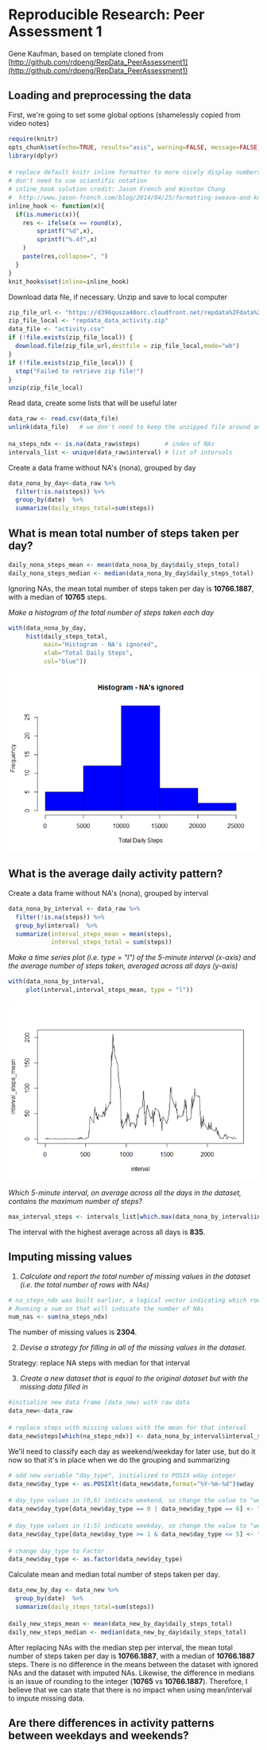 # Reproducible Research: Peer Assessment 1
Gene Kaufman, based on template cloned from [http://github.com/rdpeng/RepData_PeerAssessment1](http://github.com/rdpeng/RepData_PeerAssessment1)  
## Loading and preprocessing the data
First, we're going to set some global options (shamelessly copied from video notes)

```r
require(knitr)
opts_chunk$set(echo=TRUE, results="asis", warning=FALSE, message=FALSE)
library(dplyr)

# replace default knitr inline formatter to more nicely display numbers that
# don't need to use scientific notation
# inline_hook solution credit: Jason French and Winston Chang
#  http://www.jason-french.com/blog/2014/04/25/formatting-sweave-and-knitr-output-for-2-digits/
inline_hook <- function(x){
  if(is.numeric(x)){
    res <- ifelse(x == round(x),
        sprintf("%d",x),
        sprintf("%.4f",x)
    )
    paste(res,collapse=", ")
  }
}
knit_hooks$set(inline=inline_hook)
```

Download data file, if necessary. Unzip and save to local computer

```r
zip_file_url <- "https://d396qusza40orc.cloudfront.net/repdata%2Fdata%2Factivity.zip"
zip_file_local <- "repdata_data_activity.zip"
data_file <- "activity.csv"
if (!file.exists(zip_file_local)) {
  download.file(zip_file_url,destfile = zip_file_local,mode="wb")
}
if (!file.exists(zip_file_local)) {
  stop("Failed to retrieve zip file!")
}
unzip(zip_file_local)
```

Read data, create some lists that will be useful later

```r
data_raw <- read.csv(data_file)
unlink(data_file)	# we don't need to keep the unzipped file around any longer

na_steps_ndx <- is.na(data_raw$steps)		# index of NAs
intervals_list <- unique(data_raw$interval)	# list of intervals
```


Create a data frame without NA's (nona), grouped by day

```r
data_nona_by_day<-data_raw %>%
  filter(!is.na(steps)) %>%
  group_by(date)  %>%
  summarize(daily_steps_total=sum(steps))
```

## What is mean total number of steps taken per day?


```r
daily_nona_steps_mean <- mean(data_nona_by_day$daily_steps_total)
daily_nona_steps_median <- median(data_nona_by_day$daily_steps_total)
```

Ignoring NAs, the mean total number of steps taken per day is **10766.1887**, with a median of **10765** steps.

*Make a histogram of the total number of steps taken each day*

```r
with(data_nona_by_day,
     hist(daily_steps_total,
          main="Histogram - NA's ignored",
          xlab="Total Daily Steps",
          col="blue"))
```

![](PA1_template_files/figure-html/data_nona_by_day_hist-1.png) 
          
## What is the average daily activity pattern?

Create a data frame without NA's (nona), grouped by interval

```r
data_nona_by_interval <- data_raw %>%
  filter(!is.na(steps)) %>%
  group_by(interval)  %>%
  summarize(interval_steps_mean = mean(steps),
            interval_steps_total = sum(steps))
```

*Make a time series plot (i.e. type = "l") of the 5-minute interval (x-axis) and the average number of steps taken, averaged across all days (y-axis)*

```r
with(data_nona_by_interval,
     plot(interval,interval_steps_mean, type = "l"))
```

![](PA1_template_files/figure-html/data_nona_by_interval_tsplot-1.png) 

*Which 5-minute interval, on average across all the days in the dataset, contains the maximum number of steps?*

```r
max_interval_steps <- intervals_list[which.max(data_nona_by_interval$interval_steps_total)]
```
The interval with the highest average across all days is **835**.

## Imputing missing values

1. *Calculate and report the total number of missing values in the dataset (i.e. the total number of rows with NAs)*

```r
# na_steps_ndx was built earlier, a logical vector indicating which rows had NAs. 
# Running a sum on that will indicate the number of NAs
num_nas <- sum(na_steps_ndx)
```

The number of missing values is **2304**.

2. *Devise a strategy for filling in all of the missing values in the dataset.*

Strategy: replace NA steps with median for that interval

3. *Create a new dataset that is equal to the original dataset but with the missing data filled in*

```r
#initialize new data frame (data_new) with raw data
data_new<-data_raw

# replace steps with missing values with the mean for that interval
data_new$steps[which(na_steps_ndx)] <- data_nona_by_interval$interval_steps_mean[match(data_new$interval[which(na_steps_ndx)],intervals_list)]
```

We'll need to classify each day as weekend/weekday for later use, but do it now so that it's in place when we do the grouping and summarizing

```r
# add new variable "day_type", initialized to POSIX wday integer
data_new$day_type <- as.POSIXlt(data_new$date,format="%Y-%m-%d")$wday

# day_type values in (0,6) indicate weekend, so change the value to "weekend"
data_new$day_type[data_new$day_type == 0 | data_new$day_type == 6] <- "weekend"

# day_type values in (1:5) indicate weekday, so change the value to "weekday"
data_new$day_type[data_new$day_type >= 1 & data_new$day_type <= 5] <- "weekday"

# change day_type to Factor
data_new$day_type <- as.factor(data_new$day_type)
```

Calculate mean and median total number of steps taken per day.

```r
data_new_by_day <- data_new %>%
  group_by(date)  %>%
  summarize(daily_steps_total=sum(steps))

daily_new_steps_mean <- mean(data_new_by_day$daily_steps_total)
daily_new_steps_median <- median(data_new_by_day$daily_steps_total)
```

After replacing NAs with the median step per interval, the mean total number of steps taken per day is **10766.1887**, with a median of **10766.1887** steps. There is no difference in the means between the dataset with ignored NAs and the dataset with imputed NAs. Likewise, the difference in medians is an issue of rounding to the integer (**10765** vs **10766.1887**). Therefore, I believe that we can state that there is no impact when using mean/interval to impute missing data.



## Are there differences in activity patterns between weekdays and weekends?
